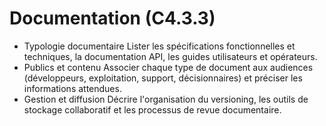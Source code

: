# Documentation (C4.3.3)

- Typologie documentaire
  Lister les spécifications fonctionnelles et techniques, la documentation API, les guides utilisateurs et opérateurs.
- Publics et contenu
  Associer chaque type de document aux audiences (développeurs, exploitation, support, décisionnaires) et préciser les informations attendues.
- Gestion et diffusion
  Décrire l'organisation du versioning, les outils de stockage collaboratif et les processus de revue documentaire.
